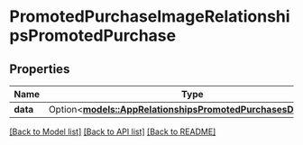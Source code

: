 # PromotedPurchaseImageRelationshipsPromotedPurchase

## Properties

Name | Type | Description | Notes
------------ | ------------- | ------------- | -------------
**data** | Option<[**models::AppRelationshipsPromotedPurchasesDataInner**](App_relationships_promotedPurchases_data_inner.md)> |  | [optional]

[[Back to Model list]](../README.md#documentation-for-models) [[Back to API list]](../README.md#documentation-for-api-endpoints) [[Back to README]](../README.md)



